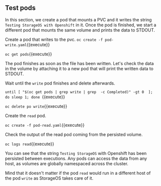 ## Test pods

In this section, we create a pod that mounts a PVC and it writes the string `Testing StorageOS with Openshift` in it. Once the pod is finished, we start a different pod that mounts
the same volume and prints the data to STDOUT.

Create a pod that writes to the pvc. 
`oc create -f pod-write.yaml`{{execute}}

`oc get pods`{{execute}}

The pod finishes as soon as the file has been written. Let's check the data in the volume by attaching it to a new pod that will print the  written data to STDOUT.

Wait until the `write` pod finishes and delete afterwards.

`until [ "$(oc get pods | grep write | grep  -c Completed)" -gt 0  ]; do sleep 1; done `{{execute}}

`oc delete po write`{{execute}}

Create the `read` pod. 

`oc create -f pod-read.yaml`{{execute}}

Check the output of the read pod coming from the persisted volume.

`oc logs read`{{execute}}

You can see that the string `Testing StorageOS` with Openshift has been persisted between executions. Any pods can access the data from any host, as volumes are globally namespaced across the cluster.

Mind that it doesn't matter if the pod `read` would run in a different host of the pod `write` as StorageOS takes care of it.
